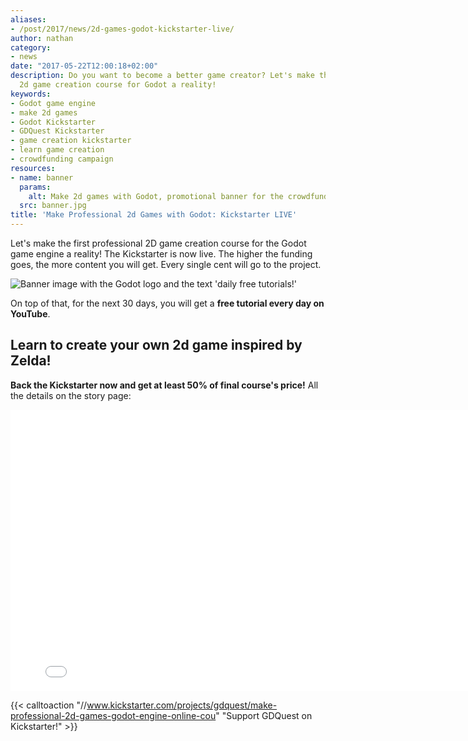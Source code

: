 ```yaml
---
aliases:
- /post/2017/news/2d-games-godot-kickstarter-live/
author: nathan
category:
- news
date: "2017-05-22T12:00:18+02:00"
description: Do you want to become a better game creator? Let's make the first professional
  2d game creation course for Godot a reality!
keywords:
- Godot game engine
- make 2d games
- Godot Kickstarter
- GDQuest Kickstarter
- game creation kickstarter
- learn game creation
- crowdfunding campaign
resources:
- name: banner
  params:
    alt: Make 2d games with Godot, promotional banner for the crowdfunding campaign
  src: banner.jpg
title: 'Make Professional 2d Games with Godot: Kickstarter LIVE'
---
```



Let's make the first professional 2D game creation course for the Godot game engine a reality! The Kickstarter is now live. The higher the funding goes, the more content you will get. Every single cent will go to the project.

![Banner image with the Godot logo and the text 'daily free tutorials!'](free-tutorials.png)

On top of that, for the next 30 days, you will get a **free tutorial every day on YouTube**.

## Learn to create your own 2d game inspired by Zelda! 

**Back the Kickstarter now and get at least 50% of final course's price!** All the details on the story page:

<iframe width="800" height="450" src="//www.kickstarter.com/projects/gdquest/make-professional-2d-games-godot-engine-online-cou/widget/video.html" frameborder="0" scrolling="no"> </iframe>

{{< calltoaction "//www.kickstarter.com/projects/gdquest/make-professional-2d-games-godot-engine-online-cou" "Support GDQuest on Kickstarter!" >}}
